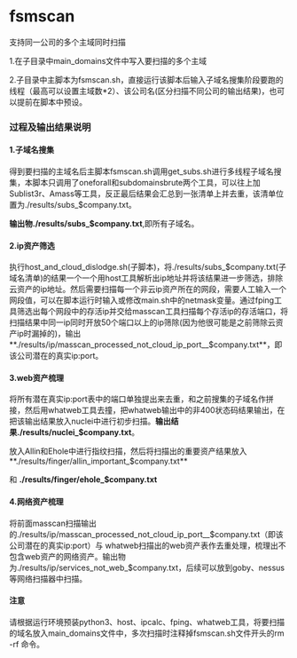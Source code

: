 # fsmscan

支持同一公司的多个主域同时扫描

1.在子目录中main_domains文件中写入要扫描的多个主域

2.子目录中主脚本为fsmscan.sh，直接运行该脚本后输入子域名搜集阶段要跑的线程（最高可以设置主域数*2）、该公司名(区分扫描不同公司的输出结果)，也可以提前在脚本中预设。

### 过程及输出结果说明

#### 1.子域名搜集

得到要扫描的主域名后主脚本fsmscan.sh调用get_subs.sh进行多线程子域名搜集，本脚本只调用了oneforall和subdomainsbrute两个工具，可以往上加Sublist3r、Amass等工具，反正最后结果会汇总到一张清单上并去重，该清单位置为./results/subs_$company.txt。

**输出物./results/subs_$company.txt**,即所有子域名。

#### 2.ip资产筛选

执行host_and_cloud_dislodge.sh(子脚本)，将./results/subs_$company.txt(子域名清单)的结果一个一个用host工具解析出ip地址并将该结果进一步筛选，排除云资产的ip地址。然后需要扫描每一个非云ip资产所在的网段，需要人工输入一个网段值，可以在脚本运行时输入或修改main.sh中的netmask变量。通过fping工具筛选出每个网段中的存活ip并交给masscan工具扫描每个存活ip的存活端口，将扫描结果中同一ip同时开放50个端口以上的ip筛除(因为他很可能是之前筛除云资产ip时漏掉的)，输出**./results/ip/masscan_processed_not_cloud_ip_port__$company.txt**，即该公司潜在的真实ip:port。

#### 3.web资产梳理

将所有潜在真实ip:port表中的端口单独提出来去重，和之前搜集的子域名作拼接，然后用whatweb工具去撞，把whatweb输出中的非400状态码结果输出，在把该输出结果放入nuclei中进行初步扫描。**输出结果./results/nuclei_$company.txt**。

放入Allin和Ehole中进行指纹扫描，然后将扫描出的重要资产结果放入**./results/finger/allin_important_$company.txt**

和 **./results/finger/ehole_$company.txt**

#### 4.网络资产梳理

将前面masscan扫描输出的./results/ip/masscan_processed_not_cloud_ip_port__$company.txt（即该公司潜在的真实ip:port）与 whatweb扫描出的web资产表作去重处理，梳理出不包含web资产的网络资产。输出物为./results/ip/services_not_web_$company.txt，后续可以放到goby、nessus等网络扫描器中扫描。

#### 注意

请根据运行环境预装python3、host、ipcalc、fping、whatweb工具，将要扫描的域名放入main_domains文件中，多次扫描时注释掉fsmscan.sh文件开头的rm -rf 命令。
